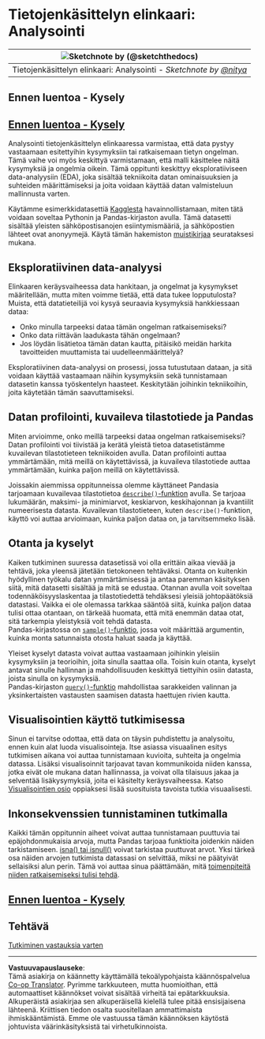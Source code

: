<!--
CO_OP_TRANSLATOR_METADATA:
{
  "original_hash": "d92f57eb110dc7f765c05cbf0f837c77",
  "translation_date": "2025-08-26T22:30:13+00:00",
  "source_file": "4-Data-Science-Lifecycle/15-analyzing/README.md",
  "language_code": "fi"
}
-->
# Tietojenkäsittelyn elinkaari: Analysointi

|![ Sketchnote by [(@sketchthedocs)](https://sketchthedocs.dev) ](../../sketchnotes/15-Analyzing.png)|
|:---:|
| Tietojenkäsittelyn elinkaari: Analysointi - _Sketchnote by [@nitya](https://twitter.com/nitya)_ |

## Ennen luentoa - Kysely

## [Ennen luentoa - Kysely](https://purple-hill-04aebfb03.1.azurestaticapps.net/quiz/28)

Analysointi tietojenkäsittelyn elinkaaressa varmistaa, että data pystyy vastaamaan esitettyihin kysymyksiin tai ratkaisemaan tietyn ongelman. Tämä vaihe voi myös keskittyä varmistamaan, että malli käsittelee näitä kysymyksiä ja ongelmia oikein. Tämä oppitunti keskittyy eksploratiiviseen data-analyysiin (EDA), joka sisältää tekniikoita datan ominaisuuksien ja suhteiden määrittämiseksi ja joita voidaan käyttää datan valmisteluun mallinnusta varten.

Käytämme esimerkkidatasettiä [Kagglesta](https://www.kaggle.com/balaka18/email-spam-classification-dataset-csv/version/1) havainnollistamaan, miten tätä voidaan soveltaa Pythonin ja Pandas-kirjaston avulla. Tämä datasetti sisältää yleisten sähköpostisanojen esiintymismääriä, ja sähköpostien lähteet ovat anonyymejä. Käytä tämän hakemiston [muistikirjaa](notebook.ipynb) seurataksesi mukana.

## Eksploratiivinen data-analyysi

Elinkaaren keräysvaiheessa data hankitaan, ja ongelmat ja kysymykset määritellään, mutta miten voimme tietää, että data tukee lopputulosta?  
Muista, että datatieteilijä voi kysyä seuraavia kysymyksiä hankkiessaan dataa:
-   Onko minulla tarpeeksi dataa tämän ongelman ratkaisemiseksi?
-   Onko data riittävän laadukasta tähän ongelmaan?
-   Jos löydän lisätietoa tämän datan kautta, pitäisikö meidän harkita tavoitteiden muuttamista tai uudelleenmäärittelyä?

Eksploratiivinen data-analyysi on prosessi, jossa tutustutaan dataan, ja sitä voidaan käyttää vastaamaan näihin kysymyksiin sekä tunnistamaan datasetin kanssa työskentelyn haasteet. Keskitytään joihinkin tekniikoihin, joita käytetään tämän saavuttamiseksi.

## Datan profilointi, kuvaileva tilastotiede ja Pandas
Miten arvioimme, onko meillä tarpeeksi dataa ongelman ratkaisemiseksi? Datan profilointi voi tiivistää ja kerätä yleistä tietoa datasetistämme kuvailevan tilastotieteen tekniikoiden avulla. Datan profilointi auttaa ymmärtämään, mitä meillä on käytettävissä, ja kuvaileva tilastotiede auttaa ymmärtämään, kuinka paljon meillä on käytettävissä.

Joissakin aiemmissa oppitunneissa olemme käyttäneet Pandasia tarjoamaan kuvailevaa tilastotietoa [`describe()`-funktion](https://pandas.pydata.org/pandas-docs/stable/reference/api/pandas.DataFrame.describe.html) avulla. Se tarjoaa lukumäärän, maksimi- ja minimiarvot, keskiarvon, keskihajonnan ja kvantiilit numeerisesta datasta. Kuvailevan tilastotieteen, kuten `describe()`-funktion, käyttö voi auttaa arvioimaan, kuinka paljon dataa on, ja tarvitsemmeko lisää.

## Otanta ja kyselyt
Kaiken tutkiminen suuressa datasetissä voi olla erittäin aikaa vievää ja tehtävä, joka yleensä jätetään tietokoneen tehtäväksi. Otanta on kuitenkin hyödyllinen työkalu datan ymmärtämisessä ja antaa paremman käsityksen siitä, mitä datasetti sisältää ja mitä se edustaa. Otannan avulla voit soveltaa todennäköisyyslaskentaa ja tilastotiedettä tehdäksesi yleisiä johtopäätöksiä datastasi. Vaikka ei ole olemassa tarkkaa sääntöä siitä, kuinka paljon dataa tulisi ottaa otantaan, on tärkeää huomata, että mitä enemmän dataa otat, sitä tarkempia yleistyksiä voit tehdä datasta.  
Pandas-kirjastossa on [`sample()`-funktio](https://pandas.pydata.org/pandas-docs/stable/reference/api/pandas.DataFrame.sample.html), jossa voit määrittää argumentin, kuinka monta satunnaista otosta haluat saada ja käyttää.

Yleiset kyselyt datasta voivat auttaa vastaamaan joihinkin yleisiin kysymyksiin ja teorioihin, joita sinulla saattaa olla. Toisin kuin otanta, kyselyt antavat sinulle hallinnan ja mahdollisuuden keskittyä tiettyihin osiin datasta, joista sinulla on kysymyksiä.  
Pandas-kirjaston [`query()`-funktio](https://pandas.pydata.org/pandas-docs/stable/reference/api/pandas.DataFrame.query.html) mahdollistaa sarakkeiden valinnan ja yksinkertaisten vastausten saamisen datasta haettujen rivien kautta.

## Visualisointien käyttö tutkimisessa
Sinun ei tarvitse odottaa, että data on täysin puhdistettu ja analysoitu, ennen kuin alat luoda visualisointeja. Itse asiassa visuaalinen esitys tutkimisen aikana voi auttaa tunnistamaan kuvioita, suhteita ja ongelmia datassa. Lisäksi visualisoinnit tarjoavat tavan kommunikoida niiden kanssa, jotka eivät ole mukana datan hallinnassa, ja voivat olla tilaisuus jakaa ja selventää lisäkysymyksiä, joita ei käsitelty keräysvaiheessa. Katso [Visualisointien osio](../../../../../../../../../3-Data-Visualization) oppiaksesi lisää suosituista tavoista tutkia visuaalisesti.

## Inkonsekvenssien tunnistaminen tutkimalla
Kaikki tämän oppitunnin aiheet voivat auttaa tunnistamaan puuttuvia tai epäjohdonmukaisia arvoja, mutta Pandas tarjoaa funktioita joidenkin näiden tarkistamiseen. [isna() tai isnull()](https://pandas.pydata.org/pandas-docs/stable/reference/api/pandas.isna.html) voivat tarkistaa puuttuvat arvot. Yksi tärkeä osa näiden arvojen tutkimista datassasi on selvittää, miksi ne päätyivät sellaisiksi alun perin. Tämä voi auttaa sinua päättämään, mitä [toimenpiteitä niiden ratkaisemiseksi tulisi tehdä](/2-Working-With-Data/08-data-preparation/notebook.ipynb).

## [Ennen luentoa - Kysely](https://purple-hill-04aebfb03.1.azurestaticapps.net/quiz/27)

## Tehtävä

[Tutkiminen vastauksia varten](assignment.md)

---

**Vastuuvapauslauseke**:  
Tämä asiakirja on käännetty käyttämällä tekoälypohjaista käännöspalvelua [Co-op Translator](https://github.com/Azure/co-op-translator). Pyrimme tarkkuuteen, mutta huomioithan, että automaattiset käännökset voivat sisältää virheitä tai epätarkkuuksia. Alkuperäistä asiakirjaa sen alkuperäisellä kielellä tulee pitää ensisijaisena lähteenä. Kriittisen tiedon osalta suositellaan ammattimaista ihmiskääntämistä. Emme ole vastuussa tämän käännöksen käytöstä johtuvista väärinkäsityksistä tai virhetulkinnoista.
